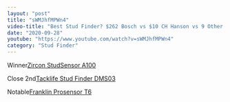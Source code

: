```yaml
---
layout: "post"
title: "sWMJhfMPWn4"
video-title: "Best Stud Finder? $262 Bosch vs $10 CH Hanson vs 9 Other Wall Stud Scanners! Let's find out!"
date: "2020-09-28"
youtube: "https://www.youtube.com/watch?v=sWMJhfMPWn4"
category: "Stud Finder"
---
```

<div class="space-y-1"><p><span class="inline-flex items-center justify-center px-2 py-1 mr-2 text-sm font-semibold leading-none text-red-50 bg-red-600 rounded-full">Winner</span><a class="text-gray-900 hover:text-red-600 no-underline hover:no-underline" target="_blank" href="https://www.amazon.com/gp/product/B079PVXMF7/ref=as_li_qf_asin_il_tl?ie=UTF8&tag=projectfarmyo-20&creative=9325&linkCode=as2&creativeASIN=B079PVXMF7&linkId=e16d5e1c65e9eb353cd9ea530e74e5f9">Zircon StudSensor A100</a><br></p><p><span class="inline-flex items-center justify-center px-2 py-1 mr-2 text-sm font-semibold leading-none bg-white hover:bg-gray-100 text-gray-400 border border-gray-200 rounded-full">Close 2nd</span><a class="text-gray-900 hover:text-red-600 no-underline hover:no-underline" target="_blank" href="https://www.amazon.com/gp/product/B07WVXVVR7/ref=as_li_qf_asin_il_tl?ie=UTF8&tag=projectfarmyo-20&creative=9325&linkCode=as2&creativeASIN=B07WVXVVR7&linkId=656c2c857d19b4a5d02169d3f28fcbd5">Tacklife Stud Finder DMS03</a><br></p><p><span class="inline-flex items-center justify-center px-2 py-1 mr-2 text-sm font-semibold leading-none bg-white hover:bg-gray-100 text-gray-400 border border-gray-200 rounded-full">Notable</span><a class="text-gray-900 hover:text-red-600 no-underline hover:no-underline" target="_blank" href="https://www.amazon.com/gp/product/B071LF2BRY/ref=as_li_qf_asin_il_tl?ie=UTF8&tag=projectfarmyo-20&creative=9325&linkCode=as2&creativeASIN=B071LF2BRY&linkId=14cab99adae1d9288214c8442c24d5c9">Franklin Prosensor T6</a><br></p></div>